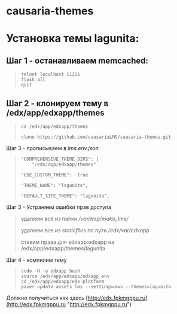# causaria-themes

# Установка темы lagunita: #

## Шаг 1 - останавливаем memcached: ##
>     telnet localhost 11211
>     flush_all
>     quit

## Шаг 2 - клонируем тему в /edx/app/edxapp/themes  ##

>     cd /edx/app/edxapp/themes
> 
>     clone https://github.com/causariaLMS/causaria-themes.git

Шаг 3 - прописываем в *lms.env.json* 

 >     "COMPREHENSIVE_THEME_DIRS": [
>         "/edx/app/edxapp/themes"
> 
>     "USE_CUSTOM_THEME":  true
>  
>     "THEME_NAME": "lagunita", 
>  
>     "DEFAULT_SITE_THEME": "lagunita", 

Шаг 3 - Устраняем ошибки прав доступа


> удаляем всё из папки */var/tmp/mako_lms/*
> 
>  удаляем все из *staticfiles* по пути */edx/var/edxapp*
>  
>  ставим права для edxapp:edxapp на /edx/app/edxapp/themes/lagunita
 

Шаг 4 - компилим тему

>     sudo -H -u edxapp bash
>     source /edx/app/edxapp/edxapp_env
>     cd /edx/app/edxapp/edx-platform
>     paver update_assets lms --settings=aws --themes=lagunita

Должно получиться как здесь [http://edx.fpkmgppu.ru](http://edx.fpkmgppu.ru "http://edx.fpkmgppu.ru")
